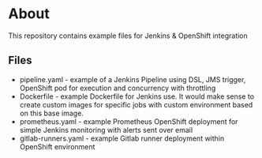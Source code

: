 # About

This repository contains example files for Jenkins & OpenShift integration

## Files

* pipeline.yaml - example of a Jenkins Pipeline using DSL, JMS trigger,
     OpenShift pod for execution and  concurrency with throttling
* Dockerfile - example Dockerfile for Jenkins use. It would make sense to create
     custom images for specific jobs with custom environment based on this base
     image. 
* prometheus.yaml - example Prometheus OpenShift deployment for simple Jenkins
     monitoring with alerts sent over email
* gitlab-runners.yaml - example Gitlab runner deployment within OpenShift environment
